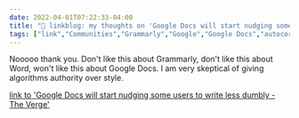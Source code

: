 ```yaml
---
date: 2022-04-01T07:22:33-04:00
title: "🔗 linkblog: my thoughts on 'Google Docs will start nudging some users to write less dumbly - The Verge'"
tags: ["link","Communities","Grammarly","Google","Google Docs","autocorrect"]
---
```

Nooooo thank you. Don't like this about Grammarly, don't like this about Word, won't like this about Google Docs. I am very skeptical of giving algorithms authority over style.
 
[link to 'Google Docs will start nudging some users to write less dumbly - The Verge'](https://www.theverge.com/2022/4/1/23005972/google-docs-assisting-writing-active-voice-concise-inclusive-language-inappropriate-words)

